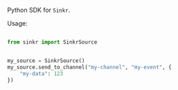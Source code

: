 Python SDK for `Sinkr`.

Usage:

```py

from sinkr import SinkrSource


my_source = SinkrSource()
my_source.send_to_channel("my-channel", "my-event", {
    "my-data": 123
})
```
